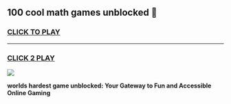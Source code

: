 
## 100 cool math games unblocked 👋
<h3>
<a href="https://premium.freeplayer.one?title=100_cool_math_games_unblocked&ref=13F">CLICK TO PLAY</a></h3>
<hr>

<h3>
<a href="https://premium.freeplayer.one?title=100_cool_math_games_unblocked&ref=13F">CLICK 2 PLAY</a>
  
</h3>

<a href="https://premium.freeplayer.one?title=100_cool_math_games_unblocked&ref=12F/"><img src="https://clearcache.store/games.png"></a>


**worlds hardest game unblocked: Your Gateway to Fun and Accessible Online Gaming**
